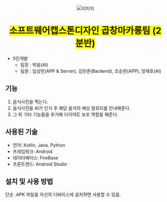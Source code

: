 <p align="center">
  <img src="https://camo.githubusercontent.com/6e193e22cade96756a3345db81009550dda9cdbf17464caf0c205f3f08cd511c/68747470733a2f2f7777772e68616c6c796d2e61632e6b722f2e7265736f75726365732f68616c6c796d5f756e69765f7468656d652f68616c6c796d2f6b6f2f696d672f61626f757468616c6c796d2f73796d626f6c2d75692d6d61726b2e706e67" alt="이미지">
</p>

<h1 style="text-align: center;">
  <span style="background-color: yellow;">소프트웨어캡스톤디자인 곱창마카롱팀 (2분반)</span>
</h1>

<ul>
  <li>5인개발
    <ul>
      <li>팀장 : 박웅(AI)</li>
      <li>팀원 : 임상헌(APP & Server), 김민준(Backend), 조승현(APP), 장재호(AI)</li>
    </ul>
  </li>
</ul>

<h2>기능</h2>

<ol>
  <li>음식사진을 찍는다.</li>
  <li>음식사진을 AI가 인식 후 해당 음식의 예상 칼로리를 안내해준다.</li>
  <li>그 외 기타 기능들을 추가해 다이어트 보조 역할을 해준다.</li>
</ol>

<h2>사용된 기술</h2>

<ul>
  <li>언어: Kotlin, Java, Python</li>
  <li>프레임워크: Android</li>
  <li>데이터베이스: FireBase</li>
  <li>프론트엔드: Android Studio</li>
</ul>

<h2>설치 및 사용 방법</h2>

<p>단순 .APK 파일을 자신의 디바이스에 설치하면 사용할 수 있음.</p>
